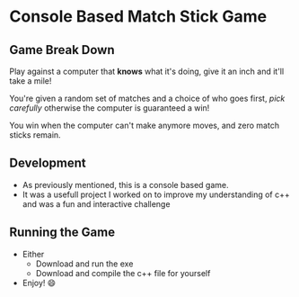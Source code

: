 # Console Based Match Stick Game

## Game Break Down
Play against a computer that **knows** what it's doing, give it an inch and it'll take a mile!

You're given a random set of matches and a choice of who goes first, *pick carefully* otherwise the computer is guaranteed a win!

You win when the computer can't make anymore moves, and zero match sticks remain.

## Development
- As previously mentioned, this is a console based game.
- It was a usefull project I worked on to improve my understanding of c++ and was a fun and interactive challenge

## Running the Game
- Either
    - Download and run the exe
    - Download and compile the c++ file for yourself
- Enjoy! :smile: